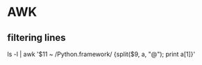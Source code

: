 AWK
====

filtering lines
----

ls -l  | awk '$11 ~ /Python.framework/ {split($9, a, "@"); print a[1]}'
